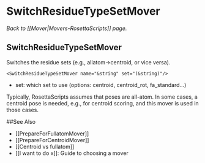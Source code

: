 # SwitchResidueTypeSetMover
*Back to [[Mover|Movers-RosettaScripts]] page.*
## SwitchResidueTypeSetMover

Switches the residue sets (e.g., allatom-\>centroid, or vice versa).

```
<SwitchResidueTypeSetMover name="&string" set="(&string)"/>
```

-   set: which set to use (options: centroid, centroid_rot, fa\_standard...)

Typically, RosettaScripts assumes that poses are all-atom. In some cases, a centroid pose is needed, e.g., for centroid scoring, and this mover is used in those cases.


##See Also

* [[PrepareForFullatomMover]]
* [[PrepareForCentroidMover]]
* [[Centroid vs fullatom]]
* [[I want to do x]]: Guide to choosing a mover